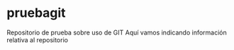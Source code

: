# pruebagit
Repositorio de prueba sobre uso de GIT
Aquí vamos indicando información relativa al repositorio
